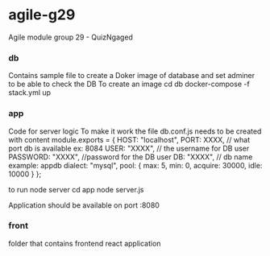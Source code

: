 # agile-g29

Agile module group 29 - QuizNgaged

### db

Contains sample file to create a Doker image of database and set adminer to be able to check the DB
To create an image
cd db
docker-compose -f stack.yml up

### app

Code for server logic
To make it work the file db.conf.js needs to be created
with content
module.exports = {
HOST: "localhost",
PORT: XXXX, // what port db is available ex: 8084
USER: "XXXX", // the username for DB user
PASSWORD: "XXXX", //password for the DB user
DB: "XXXX", // db name example: appdb
dialect: "mysql",
pool: {
max: 5,
min: 0,
acquire: 30000,
idle: 10000
}
};

to run node server
cd app
node server.js

Application should be available on port :8080

### front

folder that contains frontend react application
